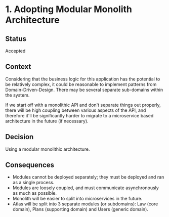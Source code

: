 # 1. Adopting Modular Monolith Architecture

## Status

Accepted

## Context

Considering that the business logic for this application has the potential to be relatively complex, it could be reasonable to implement patterns from Domain-Driven-Design. There may be several separate sub-domains within the system.

If we start off with a monolithic API and don't separate things out properly, there will be high coupling between various aspects of the API, and therefore it'll be significantly harder to migrate to a microservice based architecture in the future (if necessary).

## Decision

Using a modular monolithic architecture.

## Consequences

- Modules cannot be deployed separately; they must be deployed and ran as a single process.
- Modules are loosely coupled, and must communicate asynchronously as much as possible.
- Monolith will be easier to split into microservices in the future.
- Atlas will be split into 3 separate modules (or subdomains): Law (core domain), Plans (supporting domain) and Users (generic domain). 
